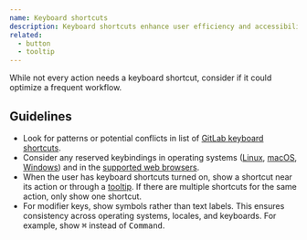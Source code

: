 ```yaml
---
name: Keyboard shortcuts
description: Keyboard shortcuts enhance user efficiency and accessibility by enabling feature access without a mouse.
related:
  - button
  - tooltip
---
```


While not every action needs a keyboard shortcut, consider if it could optimize a frequent workflow.

## Guidelines

- Look for patterns or potential conflicts in list of [GitLab keyboard shortcuts](https://docs.gitlab.com/ee/user/shortcuts/).
- Consider any reserved keybindings in operating systems ([Linux](https://help.ubuntu.com/stable/ubuntu-help/shell-keyboard-shortcuts.html.en), [macOS](https://support.apple.com/en-us/HT201236), [Windows](https://support.microsoft.com/en-us/windows/keyboard-shortcuts-in-windows-dcc61a57-8ff0-cffe-9796-cb9706c75eec)) and in the [supported web browsers](https://docs.gitlab.com/ee/install/requirements.html#supported-web-browsers).
- When the user has keyboard shortcuts turned on, show a shortcut near its action or through a [tooltip](/components/tooltip). If there are multiple shortcuts for the same action, only show one shortcut.
- For modifier keys, show symbols rather than text labels. This ensures consistency across operating systems, locales, and keyboards. For example, show <kbd>⌘</kbd> instead of <kbd>Command</kbd>.
